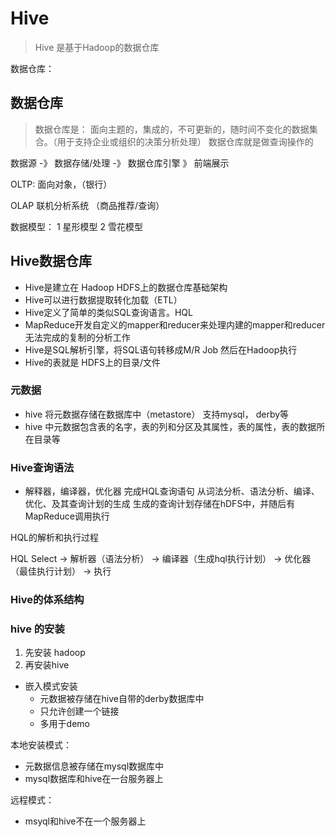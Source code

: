 # Hive
> Hive 是基于Hadoop的数据仓库

数据仓库： 

## 数据仓库
> 数据仓库是： 面向主题的，集成的，不可更新的，随时间不变化的数据集合。（用于支持企业或组织的决策分析处理）
数据仓库就是做查询操作的

数据源 -》 数据存储/处理 -》 数据仓库引擎 》 前端展示


OLTP:
面向对象，（银行）

OLAP
联机分析系统 （商品推荐/查询）

数据模型： 1 星形模型  2 雪花模型


## Hive数据仓库

* Hive是建立在 Hadoop HDFS上的数据仓库基础架构
* Hive可以进行数据提取转化加载（ETL）
* Hive定义了简单的类似SQL查询语言。HQL 
* MapReduce开发自定义的mapper和reducer来处理内建的mapper和reducer无法完成的复制的分析工作
* Hive是SQL解析引擎，将SQL语句转移成M/R Job 然后在Hadoop执行
* Hive的表就是 HDFS上的目录/文件

### 元数据

* hive 将元数据存储在数据库中（metastore） 支持mysql， derby等
* hive 中元数据包含表的名字，表的列和分区及其属性，表的属性，表的数据所在目录等


### Hive查询语法

* 解释器，编译器，优化器 完成HQL查询语句 从词法分析、语法分析、编译、优化、及其查询计划的生成
生成的查询计划存储在hDFS中，并随后有MapReduce调用执行

HQL的解析和执行过程

HQL Select -> 解析器（语法分析） -> 编译器（生成hql执行计划） -> 优化器（最佳执行计划） -> 执行

### Hive的体系结构

### hive 的安装

1. 先安装 hadoop
2. 再安装hive

* 嵌入模式安装
    * 元数据被存储在hive自带的derby数据库中
    * 只允许创建一个链接
    * 多用于demo

本地安装模式：
* 元数据信息被存储在mysql数据库中
* mysql数据库和hive在一台服务器上
    
远程模式：
 * msyql和hive不在一个服务器上
 
    







